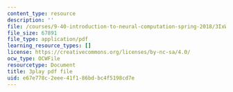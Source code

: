 ```yaml
---
content_type: resource
description: ''
file: /courses/9-40-introduction-to-neural-computation-spring-2018/3IxWLibV_tU_transcript.pdf
file_size: 67891
file_type: application/pdf
learning_resource_types: []
license: https://creativecommons.org/licenses/by-nc-sa/4.0/
ocw_type: OCWFile
resourcetype: Document
title: 3play pdf file
uid: e67e778c-2eee-41f1-86bd-bc4f5198cd7e
---
```

